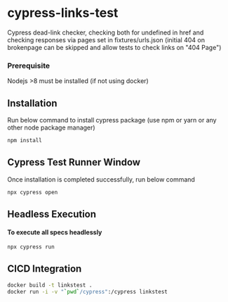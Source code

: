# cypress-links-test

Cypress dead-link checker, checking both for undefined in href and checking responses via pages set in fixtures/urls.json (initial 404 on brokenpage can be skipped and allow tests to check links on "404 Page")

### Prerequisite

Nodejs >8 must be installed (if not using docker)

## Installation

Run below command to install cypress package (use npm or yarn or any other node package manager)

```bash
npm install
```

## Cypress Test Runner Window

Once installation is completed successfully, run below command

```bash
npx cypress open
```

## Headless Execution

#### To execute all specs headlessly

```bash
npx cypress run
```

## CICD Integration

```bash
docker build -t linkstest .
docker run -i -v "`pwd`/cypress":/cypress linkstest
```